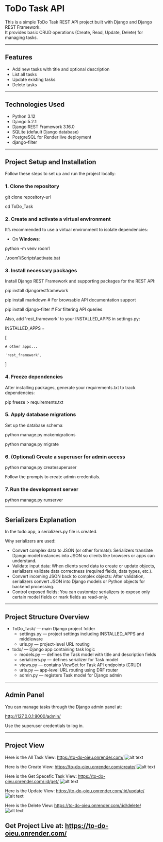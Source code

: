 # ToDo Task API

This is a simple ToDo Task REST API project built with Django and Django REST Framework.  
It provides basic CRUD operations (Create, Read, Update, Delete) for managing tasks.

---

## Features

- Add new tasks with title and optional description
- List all tasks
- Update existing tasks
- Delete tasks

---

## Technologies Used

- Python 3.12
- Django 5.2.1
- Django REST Framework 3.16.0
- SQLite (default Django database)
- PostgreSQL for Render live deployment
- django-filter

---

## Project Setup and Installation

Follow these steps to set up and run the project locally:

### 1. Clone the repository

git clone repository-url

cd ToDo_Task

### 2. Create and activate a virtual environment

It’s recommended to use a virtual environment to isolate dependencies:

- On **Windows**:

python -m venv room1

.\room1\Scripts\activate.bat


### 3. Install necessary packages

Install Django REST Framework and supporting packages for the REST API:

pip install djangorestframework

pip install markdown        # For browsable API documentation support

pip install django-filter   # For filtering API queries

Also, add 'rest_framework' to your INSTALLED_APPS in settings.py:

INSTALLED_APPS = 

[
    
    # other apps...

    'rest_framework',
]

### 4. Freeze dependencies

After installing packages, generate your requirements.txt to track dependencies:

pip freeze > requirements.txt

### 5. Apply database migrations

Set up the database schema:

python manage.py makemigrations

python manage.py migrate

### 6. (Optional) Create a superuser for admin access

python manage.py createsuperuser

Follow the prompts to create admin credentials.

### 7. Run the development server

python manage.py runserver


---

## Serializers Explanation

In the todo app, a serializers.py file is created.

Why serializers are used:

- Convert complex data to JSON (or other formats): Serializers translate Django model instances into JSON so clients like browsers or apps can understand.
- Validate input data: When clients send data to create or update objects, serializers validate data correctness (required fields, data types, etc.).
- Convert incoming JSON back to complex objects: After validation, serializers convert JSON into Django models or Python objects for backend processing.
- Control exposed fields: You can customize serializers to expose only certain model fields or mark fields as read-only.

---

## Project Structure Overview

- ToDo_Task/ — main Django project folder
  - settings.py — project settings including INSTALLED_APPS and middleware
  - urls.py — project-level URL routing
- todo/ — Django app containing task logic
  - models.py — defines the Task model with title and description fields
  - serializers.py — defines serializer for Task model
  - views.py — contains ViewSet for Task API endpoints (CRUD)
  - urls.py — app-level URL routing using DRF router
  - admin.py — registers Task model for Django admin

---

## Admin Panel

You can manage tasks through the Django admin panel at:

http://127.0.0.1:8000/admin/

Use the superuser credentials to log in.

---

## Project View 

Here is the All Task View: https://to-do-oieu.onrender.com/
![alt text](image-4.png)

Here is the Create View: https://to-do-oieu.onrender.com/create/
![alt text](image.png)


Here is the Get Specefic Task View: https://to-do-oieu.onrender.com/:id/get/
![alt text](image-1.png)


Here is the Update View: https://to-do-oieu.onrender.com/:id/update/
![alt text](image-2.png)


Here is the Delete View: https://to-do-oieu.onrender.com/:id/delete/
![alt text](image-3.png)

## Get Project Live at: https://to-do-oieu.onrender.com/




